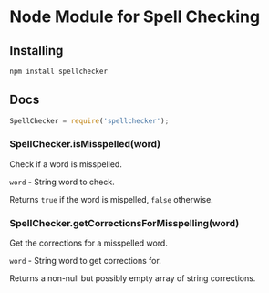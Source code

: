 # Node Module for Spell Checking

## Installing

```bash
npm install spellchecker
```

## Docs

```javascript
SpellChecker = require('spellchecker');
```

### SpellChecker.isMisspelled(word)

Check if a word is misspelled.

`word` - String word to check.

Returns `true` if the word is mispelled, `false` otherwise.

### SpellChecker.getCorrectionsForMisspelling(word)

Get the corrections for a misspelled word.

`word` - String word to get corrections for.

Returns a non-null but possibly empty array of string corrections.
